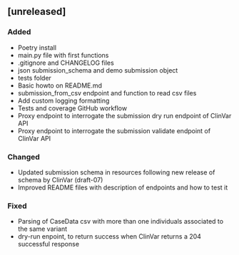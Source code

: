 ## [unreleased]
### Added
- Poetry install
- main.py file with first functions
- .gitignore and CHANGELOG files
- json submission_schema and demo submission object
- tests folder
- Basic howto on README.md
- submission_from_csv endpoint and function to read csv files
- Add custom logging formatting
- Tests and coverage GitHub workflow
- Proxy endpoint to interrogate the submission dry run endpoint of ClinVar API
- Proxy endpoint to interrogate the submission validate endpoint of ClinVar API
### Changed
- Updated submission schema in resources following new release of schema by ClinVar (draft-07)
- Improved README files with description of endpoints and how to test it
### Fixed
- Parsing of CaseData csv with more than one individuals associated to the same variant
- dry-run enpoint, to return success when ClinVar returns a 204 successful response
